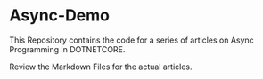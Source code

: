 # Async-Demo

This Repository contains the code for a series of articles on Async Programming in DOTNETCORE.

Review the Markdown Files for the actual articles.
